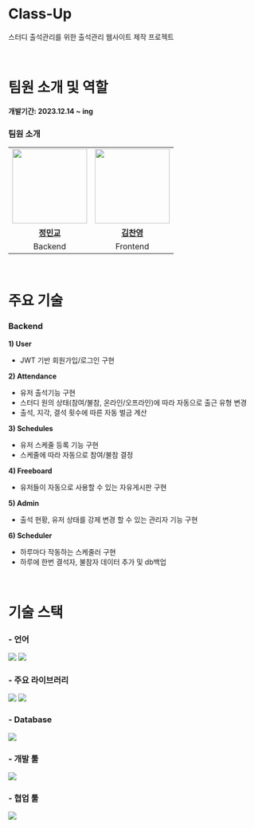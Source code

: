 # Class-Up

스터디 출석관리를 위한 출석관리 웹사이트 제작 프로젝트

<br/>

# 팀원 소개 및 역할

**개발기간: 2023.12.14 ~ ing**

### 팀원 소개

<table>
  <tr>
    <td align="center"><a href="https://github.com/MinkyoJeong1"><img src="https://avatars.githubusercontent.com/MinkyoJeong1" width="150px;" alt="">
    <td align="center"><a href="https://github.com/cykim1228"><img src="https://avatars.githubusercontent.com/cykim1228" width="150px;" alt="">
  </tr>
  <tr>
    <td align="center"><a href="https://github.com/MinkyoJeong1"><b>정민교</b></td>
    <td align="center"><a href="https://github.com/cykim1228"><b>김찬영</b></td>
  </tr>
  <tr>
    <td align="center"> Backend </td>
    <td align="center"> Frontend </td>
  </tr>
</table>

<br/>

# 주요 기술

### Backend

**1) User**
- JWT 기반 회원가입/로그인 구현

**2) Attendance**
- 유저 출석기능 구현
- 스터디 원의 상태(참여/불참, 온라인/오프라인)에 따라 자동으로 출근 유형 변경
- 출석, 지각, 결석 횟수에 따른 자동 벌금 계산

**3) Schedules**
- 유저 스케줄 등록 기능 구현
- 스케줄에 따라 자동으로 참여/불참 결정

**4) Freeboard**
- 유저들이 자동으로 사용할 수 있는 자유게시판 구현

**5) Admin**
- 출석 현황, 유저 상태를 강제 변경 할 수 있는 관리자 기능 구현

**6) Scheduler**
- 하루마다 작동하는 스케줄러 구현
- 하루에 한번 결석자, 불참자 데이터 추가 및 db백업


<br/>

# 기술 스택

### - 언어
<img src="https://img.shields.io/badge/python-3776AB?style=for-the-badge&logo=python&logoColor=white"> <img src="https://img.shields.io/badge/javascript-F7DF1E?style=for-the-badge&logo=javascript&logoColor=white">

### - 주요 라이브러리
 <img src="https://img.shields.io/badge/fastapi-009688?style=for-the-badge&logo=fastapi&logoColor=white"> <img src="https://img.shields.io/badge/React-61DAFB?style=for-the-badge&logo=react&logoColor=white">

### - Database
<img src="https://img.shields.io/badge/mysql-%2300f.svg?style=for-the-badge&logo=mysql&logoColor=white">

### - 개발 툴
<img src="https://img.shields.io/badge/VS code-2F80ED?style=for-the-badge&logo=VS code&logoColor=white">

### - 협업 툴
<img src="https://img.shields.io/badge/Github-181717?style=for-the-badge&logo=Github&logoColor=white">
